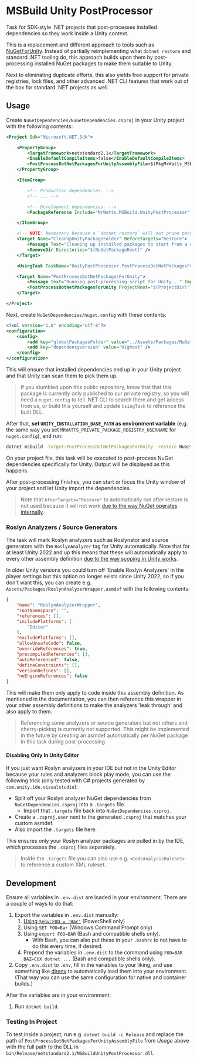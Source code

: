 # MSBuild Unity PostProcessor

Task for SDK-style .NET projects that post-processes installed dependencies so they work inside a Unity context.

This is a replacement and different approach to tools such as [NuGetForUnity](https://github.com/GlitchEnzo/NuGetForUnity). Instead of partially reimplementing what `dotnet restore` and standard .NET tooling do, this approach builds upon them by post-processing installed NuGet packages to make them suitable to Unity.

Next to eliminating duplicate efforts, this also yields free support for private registries, lock files, and other advanced .NET CLI features that work out of the box for standard .NET projects as well.

## Usage

Create `NuGetDependencies/NuGetDependencies.csproj` in your Unity project with the following contents:

```xml
<Project Sdk="Microsoft.NET.Sdk">

    <PropertyGroup>
        <TargetFramework>netstandard2.1</TargetFramework>
        <EnableDefaultCompileItems>false</EnableDefaultCompileItems>
        <PostProcessDotNetPackagesForUnityAssemblyFile>$(PkgMrWatts_MSBuild_UnityPostProcessor)/lib/netstandard2.1/MSBuildUnityPostProcessor.dll</PostProcessDotNetPackagesForUnityAssemblyFile>
    </PropertyGroup>

    <ItemGroup>

        <!-- Production dependencies. -->
        <!-- ... -->

        <!-- Development dependencies. -->
        <PackageReference Include="MrWatts.MSBuild.UnityPostProcessor" Version="x.y.z" GeneratePathProperty="true" PrivateAssets="all" />

    </ItemGroup>

    <!-- NOTE: Necessary because a `dotnet restore` will not prune packages you remove automatically. -->
    <Target Name="CleanUpUnityPackageFolder" BeforeTargets="Restore">
        <Message Text="Cleaning up installed packages to start from a clean slate..." Importance="high" />
        <RemoveDir Directories="$(NuGetPackageRoot)" />
    </Target>

    <UsingTask TaskName="UnityPostProcessor.PostProcessDotNetPackagesForUnity" AssemblyFile="$(PostProcessDotNetPackagesForUnityAssemblyFile)" />

    <Target Name="PostProcessDotNetPackagesForUnity">
        <Message Text="Running post-processing script for Unity..." Importance="high" />
        <PostProcessDotNetPackagesForUnity ProjectRoot="$(ProjectDir)" PackageRoot="$(NuGetPackageRoot)" UnityInstallationBasePath="$(UNITY_INSTALLATION_BASE_PATH)" />
    </Target>

</Project>
```

Next, create `NuGetDependencies/nuget.config` with these contents:

```xml
<?xml version="1.0" encoding="utf-8"?>
<configuration>
    <config>
        <add key="globalPackagesFolder" value="../Assets/Packages/NuGet" />
		<add key="dependencyversion" value="Highest" />
    </config>
</configuration>
```

This will ensure that installed dependencies end up in your Unity project and that Unity can scan them to pick them up.

> If you stumbled upon this public repository, know that that this package is currently only published to our private registry, so you will need a `nuget.config` to tell .NET CLI to search there and get access from us, or build this yourself and update `UsingTask` to reference the built DLL.

After that, **set `UNITY_INSTALLATION_BASE_PATH` as environment variable** (e.g. the same way you set `MRWATTS_PRIVATE_PACKAGE_REGISTRY_USERNAME` for `nuget.config`), and run:

```sh
dotnet msbuild -target:PostProcessDotNetPackagesForUnity -restore NuGetDependencies
```

On your project file, this task will be executed to post-process NuGet dependencies specifically for Unity. Output will be displayed as this happens.

After post-processing finishes, you can start or focus the Unity window of your project and let Unity import the dependencies.

> Note that `AfterTargets="Restore"` to automatically run after restore is not used because it will not work [due to the way NuGet operates internally](https://github.com/NuGet/Home/issues/13513).

### Roslyn Analyzers / Source Generators

The task will mark Roslyn analyzers such as Roslynator and source generators with the `RoslynAnalyzer` tag for Unity automatically. Note that for at least Unity 2022 and up this means that these will automatically apply to every other assembly definition [due to the way scoping in Unity works](https://docs.unity3d.com/2023.2/Documentation/Manual/roslyn-analyzers.html#analyser-scope-anchor-link).

In older Unity versions you could turn off 'Enable Roslyn Analyzers' in the player settings but this option no longer exists since Unity 2022, so if you don't want this, you can create e.g. `Assets/Packages/RoslynAnalyzerWrapper.asmdef` with the following contents:

```json
{
    "name": "RoslynAnalyzerWrapper",
    "rootNamespace": "",
    "references": [],
    "includePlatforms": [
        "Editor"
    ],
    "excludePlatforms": [],
    "allowUnsafeCode": false,
    "overrideReferences": true,
    "precompiledReferences": [],
    "autoReferenced": false,
    "defineConstraints": [],
    "versionDefines": [],
    "noEngineReferences": false
}
```

This will make them only apply to code inside this assembly definition. As mentioned in the documentation, you can then reference this wrapper in your other assembly definitions to make the analyzers 'leak through' and also apply to them.

> Referencing some analyzers or source generators but not others and cherry-picking is currently not supported. This might be implemented in the future by creating an asmdef automatically per NuGet package in this task during post-processing.

#### Disabling Only In Unity Editor

If you just want Roslyn analyzers in your IDE but not in the Unity Editor because your rules and analyzers block play mode, you can use the following trick (only tested with C# projects generated by `com.unity.ide.visualstudio`):

* Split off your Roslyn analyzer NuGet dependencies from `NuGetDependencies.csproj` into a `.targets` file.
    * Import that `.targets` file back into `NuGetDependencies.csproj`.
* Create a `.csproj.user` next to the generated `.csproj` that matches your custom asmdef.
* Also import the `.targets` file here.

This ensures only your Roslyn analyzer packages are pulled in by the IDE, which processes the `.csproj` files separately.

> Inside the `.targets` file you can also use e.g. `<CodeAnalysisRuleSet>` to reference a custom XML ruleset.

## Development

Ensure all variables in `.env.dist` are loaded in your environment. There are a couple of ways to do that:

1. Export the variables in `.env.dist` manually:
    1. [Using `$env:FOO = 'Bar'`](https://stackoverflow.com/a/714918) (PowerShell only)
    1. Using `SET FOO=Bar` (Windows Command Prompt only)
    1. Using `export FOO=BAR` (Bash and compatible shells only).
        - With Bash, you can also put these in your `.bashrc` to not have to do this every time, if desired.
    1. Prepend the variables in `.env.dist` to the command using `FOO=BAR BAZ=CUX dotnet ...` (Bash and compatible shells only).
1. Copy `.env.dist` to `.env`, fill in the variables to your liking, and use something like [direnv](https://direnv.net/) to automatically load them into your environment. (That way you can use the same configuration for native and container builds.)

After the variables are in your environment:

1. Run `dotnet build`.

### Testing In Project

To test inside a project, run e.g. `dotnet build -c Release` and replace the path of `PostProcessDotNetPackagesForUnityAssemblyFile` from _Usage_ above with the full path to the DLL in `bin/Release/netstandard2.1/MSBuildUnityPostProcessor.dll`.